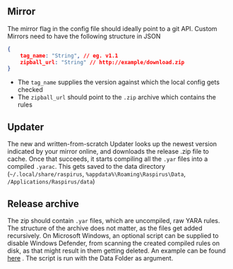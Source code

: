 ## Mirror

The mirror flag in the config file should ideally point to a git API. Custom Mirrors need to have the following structure in JSON

```json
{
	tag_name: "String", // eg. v1.1
	zipball_url: "String" // http://example/download.zip
}
```

- The `tag_name` supplies the version against which the local config gets checked
- The `zipball_url` should point to the `.zip` archive which contains the rules

## Updater

The new and written-from-scratch Updater looks up the newest version indicated by your mirror online, and downloads the release .zip file to cache. Once that succeeds, it starts compiling all the `.yar` files into a compiled `.yarac`. This gets saved to the data directory (`~/.local/share/raspirus`, `%appdata%\Roaming\Raspirus\Data`, `/Applications/Raspirus/data`)

## Release archive

The zip should contain `.yar` files, which are uncompiled, raw YARA rules. The structure of the archive does not matter, as the files get added recursively. On Microsoft Windows, an optional script can be supplied to disable Windows Defender, from scanning the created compiled rules on disk, as that might result in them getting deleted. An example can be found [here](https://github.com/Raspirus/yara-rules/blob/main/scripts/windows.ps1) . The script is run with the Data Folder as argument.
